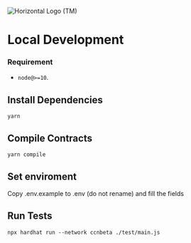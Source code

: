 ![Horizontal Logo (TM)](https://github.com/oort-tech/Huygens_smartcontract_101/assets/90715387/675970c2-5ecd-4132-a9f4-66460d5f2e03)

# Local Development

### Requirement
- `node@>=10`.

## Install Dependencies

`yarn`

## Compile Contracts

`yarn compile`

## Set enviroment

Copy .env.example to .env (do not rename) and fill the fields

## Run Tests

`npx hardhat run --network ccnbeta ./test/main.js`
